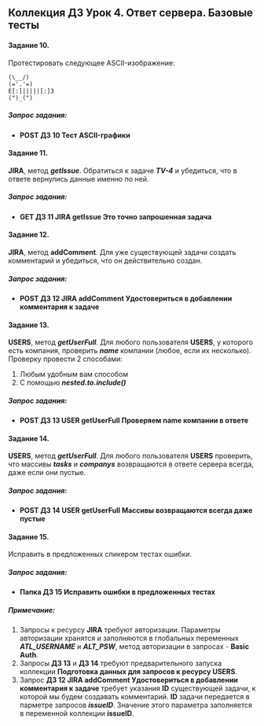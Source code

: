 ## **Коллекция ДЗ Урок 4.** Ответ сервера. Базовые тесты

#### Задание 10.

Протестировать следующее ASCII-изображение:

```
(\__/)
(='.'=)
E[:]|||||[:]З
(")_(")

 ```

##### Запрос задания:

- **POST ДЗ 10 Тест ASCII-графики**
    

#### Задание 11.

**JIRA**, метод _**getIssue**_. Обратиться к задаче _**TV-4**_ и убедиться, что в ответе вернулись данные именно по ней.

##### Запрос задания:

- **GET ДЗ 11 JIRA getIssue Это точно запрошенная задача**
    

#### Задание 12.

**JIRA**, метод **addComment**. Для уже существующей задачи создать комментарий и убедиться, что он действительно создан.

##### Запрос задания:

- **POST ДЗ 12 JIRA addComment Удостовериться в добавлении комментария к задаче**
    

#### Задание 13.

**USERS**, метод _**getUserFull**_. Для любого пользователя **USERS**, у которого есть компания, проверить _**name**_ компании (любое, если их несколько). Проверку провести 2 способами:

1. Любым удобным вам способом
2. С помощью _**nested.to.include()**_
    

##### Запрос задания:

- **POST ДЗ 13 USER getUserFull Проверяем name компании в ответе**
    

#### Задание 14.

**USERS**, метод _**getUserFull**_. Для любого пользователя **USERS** проверить, что массивы _**tasks**_ и _**companys**_ возвращаются в ответе сервера всегда, даже если они пустые.

##### Запрос задания:

- **POST ДЗ 14 USER getUserFull Массивы возвращаются всегда даже пустые**
    

#### Задание 15.

Исправить в предложенных спикером тестах ошибки.

##### Запрос задания:

- **Папка ДЗ 15 Исправить ошибки в предложенных тестах**
    

##### Примечание:

1. Запросы к ресурсу **JIRA** требуют авторизации. Параметры авторизации хранятся и заполняются в глобальных переменных _**ATL_USERNAME**_ и _**ALT_PSW**_, метод авторизации в запросах - **Basic Auth**.
2. Запросы **ДЗ 13** и **ДЗ 14** требуют предварительного запуска коллекции **Подготовка данных для запросов к ресурсу USERS**.
3. Запрос **ДЗ 12 JIRA addComment Удостовериться в добавлении комментария к задаче** требует указания **ID** существующей задачи, к которой мы будем создавать комментарий. **ID** задачи передается в парметре запросов _**issueID**_. Значение этого параметра заполняется в переменной коллекции **issueID**.